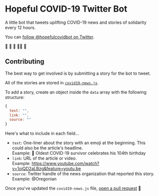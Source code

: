 # Hopeful COVID-19 Twitter Bot

A little bot that tweets uplifting COVID-19 news and stories of solidarity every 12 hours.

You can [follow @hopefulcovidbot on Twitter](https://twitter.com/hopefulcovidbot).

🤖 🖤 💉 🙌🏼 🧼

## Contributing

The best way to get involved is by submitting a story for the bot to tweet.

All of the stories are stored in [`covid19-news.js`](./covid19-news.js). 

To add a story, create an object inside the `data` array with the following structure:

```javascript
{
  text: "",
  link: "",
  source: ""
}
```

Here's what to include in each field...
  * `text`: One-liner about the story with an emoji at the beginning. This could also be the article's headline. 
    <br>Example: 🎂 Oldest COVID-19 survivor celebrates his 104th birthday
  * `link`: URL of the article or video.
    <br>Example: https://www.youtube.com/watch?v=1oiQD2aLBzg&feature=youtu.be
  * `source`: Twitter handle of the news organization that reported this story.
    <br> Example: @Oregonian
    
 Once you've updated the `covid19-news.js` file, [open a pull request](https://docs.github.com/en/github/collaborating-with-issues-and-pull-requests/creating-a-pull-request) 💖
